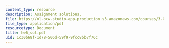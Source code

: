 ```yaml
---
content_type: resource
description: Assignment solutions.
file: https://ol-ocw-studio-app-production.s3.amazonaws.com/courses/3-052-nanomechanics-of-materials-and-biomaterials-spring-2007/1c30b68f1d78506d59f99fcc8bb7f76c_hw6_sol.pdf
file_type: application/pdf
resourcetype: Document
title: hw6_sol.pdf
uid: 1c30b68f-1d78-506d-59f9-9fcc8bb7f76c
---
```

